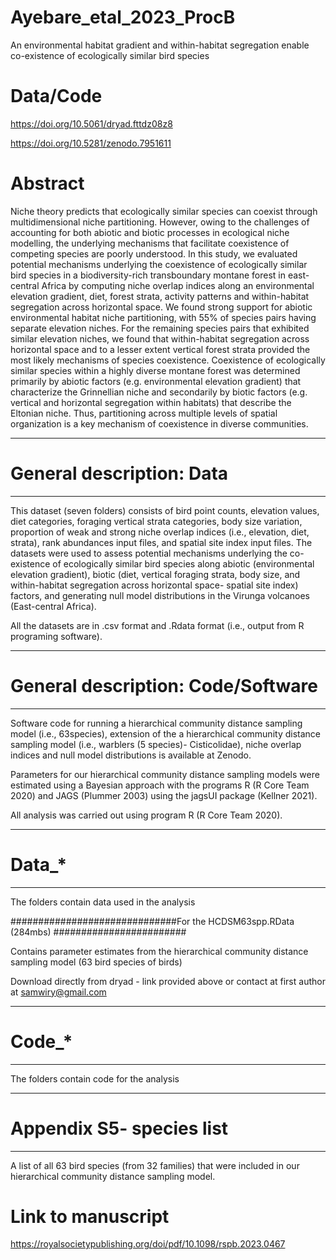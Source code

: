 # Ayebare_etal_2023_ProcB

An environmental habitat gradient and within-habitat segregation enable co-existence of ecologically similar bird species

# Data/Code
https://doi.org/10.5061/dryad.fttdz08z8

https://doi.org/10.5281/zenodo.7951611

# Abstract
Niche theory predicts that ecologically similar species can coexist through multidimensional niche partitioning. However, owing to the challenges of accounting for both abiotic and biotic processes in ecological niche modelling, the underlying mechanisms that facilitate coexistence of competing species are poorly understood. In this study, we evaluated potential mechanisms underlying the coexistence of ecologically similar bird species in a biodiversity-rich transboundary montane forest in east-central Africa by computing niche overlap indices along an environmental elevation gradient, diet, forest strata, activity patterns and within-habitat segregation across horizontal space. We found strong support for abiotic environmental habitat niche partitioning, with 55% of species pairs having separate elevation niches. For the remaining species pairs that exhibited similar elevation niches, we found that within-habitat segregation across horizontal space and to a lesser extent vertical forest strata provided the most likely mechanisms of species coexistence. Coexistence of ecologically similar species within a highly diverse montane forest was determined primarily by abiotic factors (e.g. environmental elevation gradient) that characterize the Grinnellian niche and secondarily by biotic factors (e.g. vertical and horizontal segregation within habitats) that describe the Eltonian niche. Thus, partitioning across multiple levels of spatial organization is a key mechanism of coexistence in diverse communities.

------------------------
# General description: Data
------------------------
This dataset (seven folders) consists of bird point counts, elevation values, diet categories, foraging vertical strata categories, body size variation, proportion of weak and strong niche overlap indices (i.e., elevation, diet, strata), rank abundances input files, and spatial site index input files. The datasets were used to assess potential mechanisms underlying the co-existence of ecologically similar bird species along abiotic (environmental elevation gradient), biotic (diet, vertical foraging strata, body size, and within-habitat segregation across horizontal space- spatial site index) factors, and generating null model distributions in the Virunga volcanoes (East-central Africa).

All the datasets are in .csv format and .Rdata format (i.e., output from R programing software).

-----------------------------------------
# General description: Code/Software 
--------------------------------------------

Software code for running a hierarchical community distance sampling model (i.e., 63species), 
extension of the a hierarchical community distance sampling model  (i.e., warblers (5 species)- Cisticolidae), 
niche overlap indices and null model distributions is available at Zenodo.

Parameters for our hierarchical community distance sampling models were estimated using a Bayesian approach 
with the programs R (R Core Team 2020) and JAGS (Plummer 2003) using the jagsUI package (Kellner 2021).

All analysis was carried out using program R (R Core Team 2020).


*********************************************
# Data_*  
********************************************
The folders contain data used in the analysis

##############################For the HCDSM63spp.RData (284mbs) ########################

Contains parameter estimates from the hierarchical community distance sampling model (63 bird species of birds)

Download directly from dryad - link provided above or contact at first author at samwiry@gmail.com
*********************************************
# Code_*
********************************************
The folders contain code for the analysis

*********************************************
# Appendix S5- species list
********************************************
A list of all 63 bird species (from 32 families) that were included in our hierarchical community distance sampling model.

# Link to manuscript
https://royalsocietypublishing.org/doi/pdf/10.1098/rspb.2023.0467

